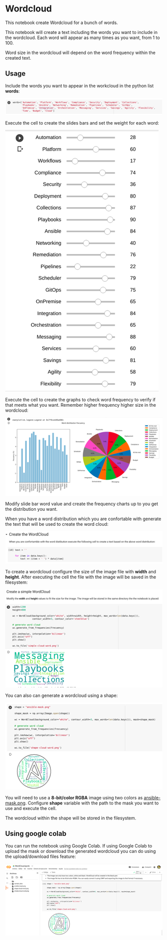 # Wordcloud

This notebook create Wordcloud for a bunch of words.

This notebook will create a text including the words you want to include in the wordcloud. Each word will appear as many times as you want, from 1 to 100.

Word size in the wordcloud will depend on the word frequency within the created text.

## Usage

Include the words you want to appear in the workcloud in the python list **words**:

![WORDS](../imgs/wordcloud-words.png)

Execute the cell to create the slides bars and set the weight for each word:

![WORDS](../imgs/wordcloud-slides.png)

Execute the cell to create the graphs to check word frequency to verify if that meets what you want. Remember higher frequency higher size in the wordcloud:

![WORDS](../imgs/wordcloud-check-freq-distribution.png)

Modify slide bar word value and create the frequency charts up to you get the distribution you want.

When you have a word distribution which you are confortable with generate the text that will be used to create the word cloud:

![WORDS](../imgs/wordcloud-create-text.png)

To create a wordcloud configure the size of the image file with **width** and **height**. After executing the cell the file with the image will be saved in the filesystem:

![WORDS](../imgs/wordcloud-simple.png)

You can also can generate a wordcloud using a shape:

![WORDS](../imgs/wordcloud-shape.png)

You will need to use a **8-bit/color RGBA** image using two colors as [ansible-mask.png](ansible-mask.png). Configure **shape** variable with the path to the mask you want to use and execute the cell.

The wordcloud within the shape will be stored in the filesystem.

## Using google colab

You can run the notebook using Google Colab. If using Google Colab to upload the mask or download the generated wordcloud you can do using the upload/download files feature:

![WORDS](../imgs/wordcloud-colab.png)